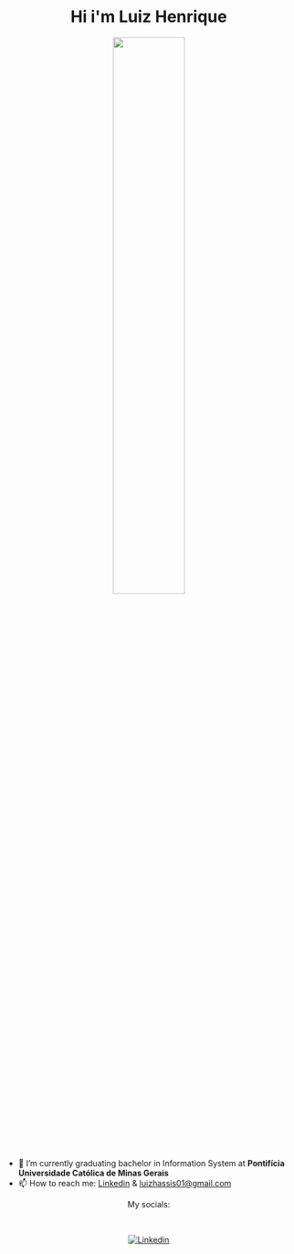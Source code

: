 <h1 align= "center"><b> Hi i'm Luiz Henrique </b></h1>
<p align="center"><img width=50% src="https://media.giphy.com/media/DSxKEQoQix9hC/giphy.gif"></p>

- 🔭 I’m currently graduating bachelor in Information System at **Pontifícia Universidade Católica de Minas Gerais**
- 📫 How to reach me: [Linkedin](https://www.linkedin.com/in/luizhassis01) & luizhassis01@gmail.com

<div>
   <p align="center">My socials:</p><br>
   <p align="center">   
   <a href="https://www.linkedin.com/in/luizhassis01"><img alt="Linkedin" src="https://img.shields.io/badge/-LinkedIn-blue?style=for-the-badge&logo=Linkedin&logoColor=white"></a>
   </p>
</div>
